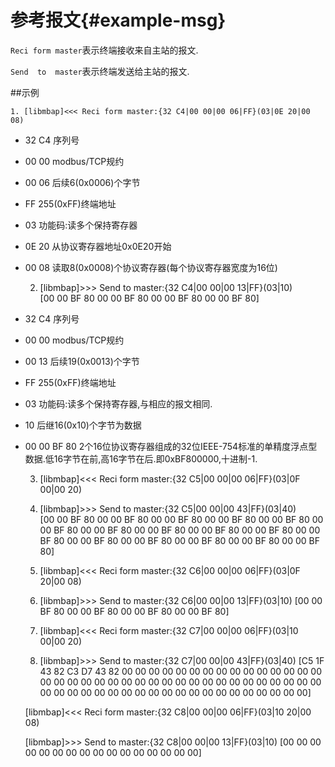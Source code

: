 参考报文{#example-msg}
=======

`Reci form master`表示终端接收来自主站的报文.

`Send  to  master`表示终端发送给主站的报文.

##示例

	1. [libmbap]<<< Reci form master:{32 C4|00 00|00 06|FF}(03|0E 20|00 08)

* 32 C4 序列号
* 00 00 modbus/TCP规约
* 00 06 后续6(0x0006)个字节
* FF 255(0xFF)终端地址
* 03 功能码:读多个保持寄存器
* 0E 20 从协议寄存器地址0x0E20开始
* 00 08 读取8(0x0008)个协议寄存器(每个协议寄存器宽度为16位)

	2. [libmbap]>>> Send  to  master:{32 C4|00 00|00 13|FF}(03|10)	
		[00 00 BF 80 00 00 BF 80 00 00 BF 80 00 00 BF 80]

* 32 C4 序列号
* 00 00 modbus/TCP规约
* 00 13 后续19(0x0013)个字节
* FF 255(0xFF)终端地址
* 03 功能码:读多个保持寄存器,与相应的报文相同.
* 10 后继16(0x10)个字节为数据
* 00 00 BF 80 2个16位协议寄存器组成的32位IEEE-754标准的单精度浮点型数据.低16字节在前,高16字节在后.即0xBF800000,十进制-1.

	3. [libmbap]<<< Reci form master:{32 C5|00 00|00 06|FF}(03|0F 00|00 20)

	4. [libmbap]>>> Send  to  master:{32 C5|00 00|00 43|FF}(03|40)	
		[00 00 BF 80 00 00 BF 80 00 00 BF 80 00 00 BF 80 00 00 BF 
		80 00 00 BF 80 00 00 BF 80 00 00 BF 80 00 00 BF 80 00 00 BF 
		80 00 00 BF 80 00 00 BF 80 00 00 BF 80 00 00 BF 80 00 00 BF 80 00 00 BF 80]

	5. [libmbap]<<< Reci form master:{32 C6|00 00|00 06|FF}(03|0F 20|00 08)

	6. [libmbap]>>> Send  to  master:{32 C6|00 00|00 13|FF}(03|10)
		[00 00 BF 80 00 00 BF 80 00 00 BF 80 00 00 BF 80]

	7. [libmbap]<<< Reci form master:{32 C7|00 00|00 06|FF}(03|10 00|00 20)

	8. [libmbap]>>> Send  to  master:{32 C7|00 00|00 43|FF}(03|40)
		[C5 1F 43 82 C3 D7 43 82 00 00 00 00 00 00 00 00 00 
		00 00 00 00 00 00 00 00 00 00 00 00 00 00 00 00 00 00 
		00 00 00 00 00 00 00 00 00 00 00 00 00 00 00 00 00 00 
		00 00 00 00 00 00 00 00 00 00 00]

	[libmbap]<<< Reci form master:{32 C8|00 00|00 06|FF}(03|10 20|00 08)

	[libmbap]>>> Send  to  master:{32 C8|00 00|00 13|FF}(03|10)
		[00 00 00 00 00 00 00 00 00 00 00 00 00 00 00 00]
